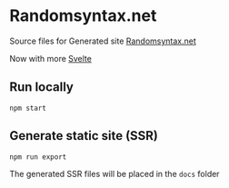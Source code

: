  # Randomsyntax.net
 
 Source files for Generated site [Randomsyntax.net](https://Randomsyntax.net)
 
 Now with more [Svelte](https://svelte.dev/)



## Run locally
```
npm start
```

## Generate static site (SSR)

```
npm run export
```
 The generated SSR files will be placed in the `docs` folder


